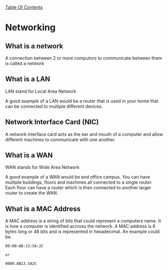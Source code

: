 [Table Of Contents](../../README.md)

# Networking

## What is a network
A connection between 2 or more computors to communicate between them is called a network

## What is a LAN
LAN stand for Local Area Network

A good example of a LAN would be a router that is used in your home that can be connected to multiple different devices.

## Network Interface Card (NIC)
A network interface card acts as the ear and mouth of a computer and allow different machines to communicate with one another.

## What is a WAN
WAN stands for Wide Area Network

A good example of a WAN would be and office campus. You can have multiple buildings, floors and machines all connected to a single router. Each floor can have a router which is then connected to another larger router to create the WAN.

## What is a MAC Address
A MAC address is a string of bits that could represent a computers name. It is how a computer is identified accross the network. A MAC address is 6 bytes long or 48 bits and is represented in hexadecimal. An example could be.

```
00:00:AB:13:5A:2C

or

0000.AB13.5A2C
```